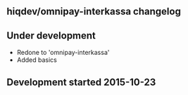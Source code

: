 hiqdev/omnipay-interkassa changelog
-----------------------------------

## Under development

- Redone to 'omnipay-interkassa'
- Added basics

## Development started 2015-10-23

